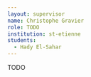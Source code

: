 ```yaml
---
layout: supervisor
name: Christophe Gravier
role: TODO
institution: st-etienne
students:
  - Hady El-Sahar
---
```

TODO

